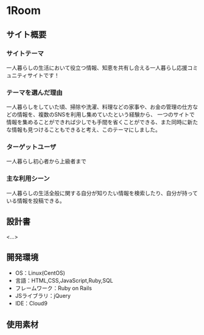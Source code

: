 # 1Room

## サイト概要
### サイトテーマ
一人暮らしの生活において役立つ情報、知恵を共有し合える一人暮らし応援コミュニティサイトです！

### テーマを選んだ理由
一人暮らしをしていた頃、掃除や洗濯、料理などの家事や、お金の管理の仕方などの情報を、複数のSNSを利用し集めていたという経験から、
一つのサイトで情報を集めることができれば少しでも手間を省くことができる、また同時に新たな情報も見つけることもできると考え、このテーマにしました。

### ターゲットユーザ
一人暮らし初心者から上級者まで

### 主な利用シーン
一人暮らしの生活全般に関する自分が知りたい情報を検索したり、自分が持っている情報を投稿できる。

## 設計書
<...>

## 開発環境
- OS：Linux(CentOS)
- 言語：HTML,CSS,JavaScript,Ruby,SQL
- フレームワーク：Ruby on Rails
- JSライブラリ：jQuery
- IDE：Cloud9

## 使用素材
